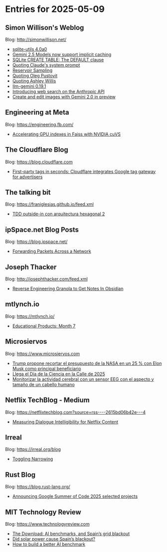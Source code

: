 # Entries for 2025-05-09
## Simon Willison's Weblog 
Blog: http://simonwillison.net/ 

- [sqlite-utils 4.0a0](https://simonwillison.net/2025/May/9/sqlite-utils-40a0/#atom-everything)
- [Gemini 2.5 Models now support implicit caching](https://simonwillison.net/2025/May/9/gemini-implicit-caching/#atom-everything)
- [SQLite CREATE TABLE: The DEFAULT clause](https://simonwillison.net/2025/May/8/sqlite-create-table-default-timestamp/#atom-everything)
- [Quoting Claude's system prompt](https://simonwillison.net/2025/May/8/claudes-system-prompt/#atom-everything)
- [Reservoir Sampling](https://simonwillison.net/2025/May/8/reservoir-sampling/#atom-everything)
- [Quoting Oleg Pustovit](https://simonwillison.net/2025/May/8/oleg-pustovit/#atom-everything)
- [Quoting Ashley Willis](https://simonwillison.net/2025/May/8/ashley-willis/#atom-everything)
- [llm-gemini 0.19.1](https://simonwillison.net/2025/May/8/llm-gemini-0191/#atom-everything)
- [Introducing web search on the Anthropic API](https://simonwillison.net/2025/May/7/anthropic-api-search/#atom-everything)
- [Create and edit images with Gemini 2.0 in preview](https://simonwillison.net/2025/May/7/gemini-images-preview/#atom-everything)
## Engineering at Meta 
Blog: https://engineering.fb.com/ 

- [Accelerating GPU indexes in Faiss with NVIDIA cuVS](https://engineering.fb.com/2025/05/08/data-infrastructure/accelerating-gpu-indexes-in-faiss-with-nvidia-cuvs/)
##  The Cloudflare Blog  
Blog: https://blog.cloudflare.com 

- [First-party tags in seconds: Cloudflare integrates Google tag gateway for advertisers ](https://blog.cloudflare.com/google-tag-gateway-for-advertisers/)
## The talking bit 
Blog: https://franiglesias.github.io/feed.xml 

- [TDD outside-in con arquitectura hexagonal 2](https://franiglesias.github.io/hexagonal-tdd-2/)
## ipSpace.net Blog Posts 
Blog: https://blog.ipspace.net/ 

- [Forwarding Packets Across a Network](https://blog.ipspace.net/2025/05/forwarding-packets-across-network/?utm_source=atom_feed)
## Joseph Thacker 
Blog: http://josephthacker.com/feed.xml 

- [Reverse Engineering Granola to Get Notes In Obsidian](http://josephthacker.com/hacking/2025/05/08/reverse-engineering-granola-notes.html)
## mtlynch.io 
Blog: https://mtlynch.io/ 

- [Educational Products: Month 7](https://mtlynch.io/retrospectives/2025/05/)
## Microsiervos 
Blog: https://www.microsiervos.com 

- [Trump propone recortar el presupuesto de la NASA en un 25 % con Elon Musk como principal beneficiario](https://www.microsiervos.com/archivo/espacio/trump-recorte-25-por-ciento-presupuesto-nasa.html)
- [Llega el Día de la Ciencia en la Calle de 2025](https://www.microsiervos.com/archivo/ciencia/dia-ciencia-calle-2028.html)
- [Monitorizar la actividad cerebral con un sensor EEG con el aspecto y tamaño de un cabello humano](https://www.microsiervos.com/archivo/ciencia/monitorizar-actividad-cerebral-sensor-eeg-aspecto-tamano-cabello-humano.html)
## Netflix TechBlog - Medium 
Blog: https://netflixtechblog.com?source=rss----2615bd06b42e---4 

- [Measuring Dialogue Intelligibility for Netflix Content](https://netflixtechblog.com/measuring-dialogue-intelligibility-for-netflix-content-58c13d2a6f6e?source=rss----2615bd06b42e---4)
## Irreal 
Blog: https://irreal.org/blog 

- [Toggling Narrowing](https://irreal.org/blog/?p=12973)
## Rust Blog 
Blog: https://blog.rust-lang.org/ 

- [Announcing Google Summer of Code 2025 selected projects](https://blog.rust-lang.org/2025/05/08/gsoc-2025-selected-projects/)
## MIT Technology Review 
Blog: https://www.technologyreview.com 

- [The Download: AI benchmarks, and Spain’s grid blackout](https://www.technologyreview.com/2025/05/08/1116202/the-download-ai-benchmarks-and-spains-grid-blackout/)
- [Did solar power cause Spain’s blackout?](https://www.technologyreview.com/2025/05/08/1116166/spain-blackout-grid/)
- [How to build a better AI benchmark](https://www.technologyreview.com/2025/05/08/1116192/how-to-build-a-better-ai-benchmark/)